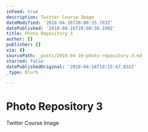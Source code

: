 ```yaml
---
inFeed: true
description: Twitter Course Image
dateModified: '2018-04-16T20:00:35.703Z'
datePublished: '2018-04-16T20:00:36.249Z'
title: Photo Repository 3
author: []
publisher: {}
via: {}
sourcePath: _posts/2018-04-16-photo-repository-3.md
starred: false
datePublishedOriginal: '2018-04-16T19:15:47.832Z'
_type: Blurb

---
```

# Photo Repository 3

Twitter Course Image
